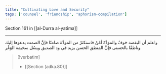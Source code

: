 ```yaml
---
title: "Cultivating Love and Security"
tags: ['counsel', 'friendship', "aphorism-compilation"]
---
```


 Section 161 in [[al-Durra al-yatīma]]

---
واعلم أن البغضة خوفٌ والموَدَّةَ أمْنٌ فاستكثرْ من المودَّة صامتًا فإنَّ الصمت يدعوها إليك وناطقًا بالحسنى فإنَّ المنطق الحسن يزيد في ود الصديق ويسُل سخيمة الوَغْر

> [!verbatim]
> - [[Section (adka.80)]]
